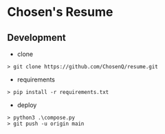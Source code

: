 # Chosen's Resume

## Development

+ clone
```
> git clone https://github.com/ChosenQ/resume.git
```

+ requirements
```
> pip install -r requirements.txt
```

+ deploy
```
> python3 .\compose.py
> git push -u origin main
```